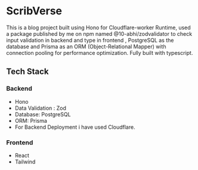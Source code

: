 
# ScribVerse

This is a blog project built using Hono for Cloudflare-worker Runtime, used a package published by me on npm named @10-abhi/zodvalidator to check input validation in backend and type in frontend , PostgreSQL as the database and Prisma as an ORM (Object-Relational Mapper) with connection pooling for performance optimization.
Fully built with typescript.



## Tech Stack


### Backend 
* Hono
* Data Validation : Zod
* Database: PostgreSQL
* ORM: Prisma
* For Backend Deployment i have used Cloudflare.

### Frontend 
* React 
* Tailwind
 

